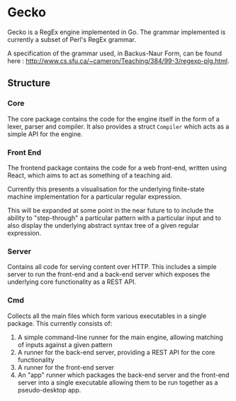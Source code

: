 # Gecko
Gecko is a RegEx engine implemented in Go. The grammar implemented is currently a subset of Perl's RegEx grammar.

A specification of the grammar used, in Backus-Naur Form, can be found here : http://www.cs.sfu.ca/~cameron/Teaching/384/99-3/regexp-plg.html.  

## Structure

### Core
The core package contains the code for the engine itself in the form of a lexer, parser and compiler. It also provides a struct `Compiler` which acts as a simple API for the engine.

### Front End
The frontend package contains the code for a web front-end, written using React, which aims to act as something of a teaching aid. 

Currently this presents a visualisation for the underlying finite-state machine implementation for a particular regular expression.

This will be expanded at some point in the near future to to include the ability to "step-through" a particular pattern with a particular input and to also display the underlying abstract syntax tree of a given regular expression.

### Server
Contains all code for serving content over HTTP. This includes a simple server to run the front-end and a back-end server which exposes the underlying core functionality as a REST API.

### Cmd
Collects all the main files which form various executables in a single package. This currently consists of:
 1. A simple command-line runner for the main engine, allowing matching of inputs against a given pattern
 2. A runner for the back-end server, providing a REST API for the core functionality
 3. A runner for the front-end server
 4. An "app" runner which packages the back-end server and the front-end server into a single executable allowing them to be run together as a pseudo-desktop app.
